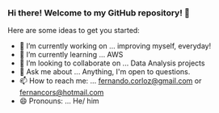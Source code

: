 ### Hi there! Welcome to my GitHub repository! 👋

Here are some ideas to get you started:

- 🔭 I’m currently working on ... improving myself, everyday!
- 🌱 I’m currently learning ... AWS
- 👯 I’m looking to collaborate on ... Data Analysis projects
- 💬 Ask me about ... Anything, I'm open to questions.
- 📫 How to reach me: ... fernando.corloz@gmail.com or fernancors@hotmail.com
- 😄 Pronouns: ... He/ him
